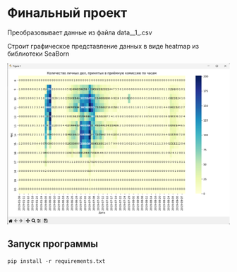 # Финальный проект

<p>Преобразовывает данные из файла data__1_.csv<p>
<p>Строит графическое представление данных в виде heatmap из библиотеки SeaBorn<p>
<img src='screenshot.png'/>

## Запуск программы

`pip install -r requirements.txt`
